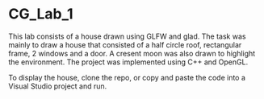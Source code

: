 # CG_Lab_1
This lab consists of a house drawn using GLFW and glad. The task was mainly to draw a house that consisted of a half circle roof, rectangular frame, 2 windows and a door. A cresent moon was also drawn to highlight the environment. The project was implemented using C++ and OpenGL.

To display the house, clone the repo, or copy and paste the code into a Visual Studio project and run.
